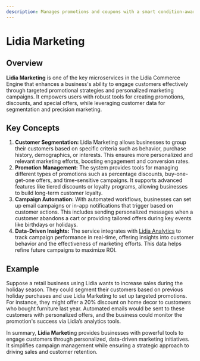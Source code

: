 ```yaml
---
description: Manages promotions and coupons with a smart condition-award engine.
---
```


# Lidia Marketing

## Overview

**Lidia Marketing** is one of the key microservices in the Lidia Commerce Engine that enhances a business's ability to engage customers effectively through targeted promotional strategies and personalized marketing campaigns. It empowers users with robust tools for creating promotions, discounts, and special offers, while leveraging customer data for segmentation and precision marketing.

## Key Concepts

1. **Customer Segmentation:** Lidia Marketing allows businesses to group their customers based on specific criteria such as behavior, purchase history, demographics, or interests. This ensures more personalized and relevant marketing efforts, boosting engagement and conversion rates.
2. **Promotion Management:** The system provides tools for managing different types of promotions such as percentage discounts, buy-one-get-one offers, and time-sensitive campaigns. It supports advanced features like tiered discounts or loyalty programs, allowing businesses to build long-term customer loyalty.
3. **Campaign Automation:** With automated workflows, businesses can set up email campaigns or in-app notifications that trigger based on customer actions. This includes sending personalized messages when a customer abandons a cart or providing tailored offers during key events like birthdays or holidays.
4. **Data-Driven Insights:** The service integrates with [Lidia Analytics](lidia-analytics.md) to track campaign performance in real-time, offering insights into customer behavior and the effectiveness of marketing efforts. This data helps refine future campaigns to maximize ROI.

## Example

Suppose a retail business using Lidia wants to increase sales during the holiday season. They could segment their customers based on previous holiday purchases and use Lidia Marketing to set up targeted promotions. For instance, they might offer a 20% discount on home decor to customers who bought furniture last year. Automated emails would be sent to these customers with personalized offers, and the business could monitor the promotion's success via Lidia’s analytics tools.

In summary, **Lidia Marketin**g provides businesses with powerful tools to engage customers through personalized, data-driven marketing initiatives. It simplifies campaign management while ensuring a strategic approach to driving sales and customer retention.
